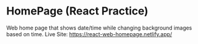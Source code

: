 # HomePage (React Practice)

Web home page that shows date/time while changing background images based on time.
Live Site: https://react-web-homepage.netlify.app/
